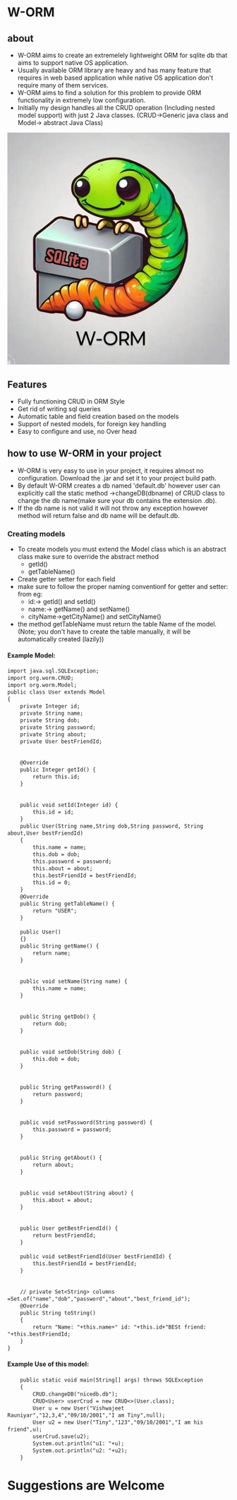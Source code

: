 # W-ORM
## about
- W-ORM  aims to create an extremelely lightweight ORM for sqlite db that aims to support native OS application.
- Usually available ORM library are heavy and has many feature that requires in web based application while native OS application don't 
require many of them services.
- W-ORM aims to find a  solution for this problem to provide ORM functionality in extremely low configuration.
- Initially my design handles all the CRUD operation (Including nested model support) with just 2 Java classes. (CRUD->Generic java class and Model-> abstract Java Class)

![alt text](https://raw.githubusercontent.com/Tiny-stack/Victor-W-ORM/refs/heads/main/logo.jpeg)
## Features
- Fully functioning CRUD in ORM Style
- Get rid of writing sql queries
- Automatic table and field creation based on the models
- Support of nested models, for foreign key handling
- Easy to configure and use, no Over head

## how to use W-ORM in your project
- W-ORM is very easy to use in your project, it requires almost no configuration. Download the .jar and set it to your project build path.
- By default W-ORM creates a db named 'default.db' however user can explicitly call the static method ->changeDB(dbname) of CRUD class to change the db name(make sure your db contains the extension .db).
- If the db name is not valid it will not throw any exception however method will return false and db name will be default.db.

### Creating models
- To create models you must extend the Model class which is an abstract class make sure to override the abstract method
    - getId()
    - getTableName()
- Create getter setter for each field
- make sure to follow the proper naming conventionf for getter and setter: from eg:
	- id:-> getId() and setId()
	- name:-> getName() and setName()
	- cityName->getCityName() and setCityName()
- the method getTableName must return the table Name of the model. (Note; you don't have to create the table manually, it will be automatically created (lazily))


#### Example Model:

```
import java.sql.SQLException;
import org.worm.CRUD;
import org.worm.Model;
public class User extends Model
{
	private Integer id;
	private String name;
	private String dob;
	private String password;
	private String about;
	private User bestFriendId;


	@Override
	public Integer getId() {
		return this.id;
	}


	public void setId(Integer id) {
		this.id = id;
	}
	public User(String name,String dob,String password, String about,User bestFriendId)
	{
		this.name = name;
		this.dob = dob;
		this.password = password;
		this.about = about;
		this.bestFriendId = bestFriendId;
        this.id = 0;
	}
	@Override
	public String getTableName() {
		return "USER";
	}

	public User()
	{}
	public String getName() {
		return name;
	}


	public void setName(String name) {
		this.name = name;
	}


	public String getDob() {
		return dob;
	}


	public void setDob(String dob) {
		this.dob = dob;
	}


	public String getPassword() {
		return password;
	}


	public void setPassword(String password) {
		this.password = password;
	}


	public String getAbout() {
		return about;
	}


	public void setAbout(String about) {
		this.about = about;
	}


	public User getBestFriendId() {
		return bestFriendId;
	}

	public void setBestFriendId(User bestFriendId) {
		this.bestFriendId = bestFriendId;
	}


	// private Set<String> columns =Set.of("name","dob","password","about","best_friend_id"); 
	@Override
    public String toString()
    {
        return "Name: "+this.name+" id: "+this.id+"BESt friend: "+this.bestFriendId;
    }
}
```

#### Example Use of this model:

```
	public static void main(String[] args) throws SQLException
	{
        CRUD.changeDB("nicedb.db");
		CRUD<User> userCrud = new CRUD<>(User.class);
		User u = new User("Vishwajeet Rauniyar","12,3,4","09/10/2001","I am Tiny",null);
		User u2 = new User("Tiny","123","09/10/2001","I am his friend",u);
		userCrud.save(u2);
        System.out.println("u1: "+u);
        System.out.println("u2: "+u2);
	}
```

# Suggestions are Welcome



